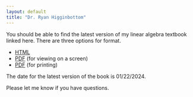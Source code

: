 ```yaml
---
layout: default
title: "Dr. Ryan Higginbottom"
---
```


You should be able to find the latest version of my linear algebra textbook linked here. There are three options for format.
* [HTML](https://rhigginbottom.github.io/labook/)
* [PDF](la-book-screen.pdf) (for viewing on a screen)
* [PDF](la-book-print.pdf) (for printing)

The date for the latest version of the book is 01/22/2024.

Please let me know if you have questions.
